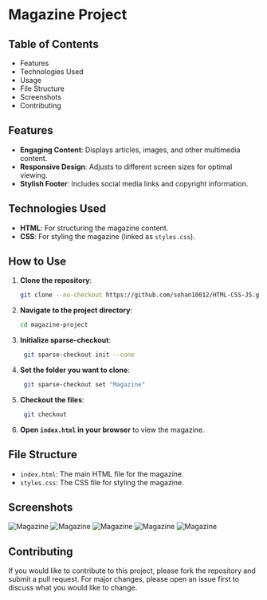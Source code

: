 # Magazine Project

## Table of Contents

- Features
- Technologies Used
- Usage
- File Structure
- Screenshots
- Contributing

## Features

- **Engaging Content**: Displays articles, images, and other multimedia content.
- **Responsive Design**: Adjusts to different screen sizes for optimal viewing.
- **Stylish Footer**: Includes social media links and copyright information.

## Technologies Used

- **HTML**: For structuring the magazine content.
- **CSS**: For styling the magazine (linked as `styles.css`).

## How to Use

1. **Clone the repository**:
    ```bash
    git clone --no-checkout https://github.com/sohan10012/HTML-CSS-JS.git
    ```
2. **Navigate to the project directory**:
    ```bash
    cd magazine-project
    ```
3. **Initialize sparse-checkout**:
   ```bash
    git sparse-checkout init --cone
    ```
4. **Set the folder you want to clone**:
   ```bash
    git sparse-checkout set "Magazine"
    ```  
5. **Checkout the files**:
   ```bash
    git checkout
    ```    
6. **Open `index.html` in your browser** to view the magazine.

## File Structure

- `index.html`: The main HTML file for the magazine.
- `styles.css`: The CSS file for styling the magazine.

## Screenshots

![Magazine](imagess1.png)
![Magazine](imagess2.png)
![Magazine](imagess3.png)
![Magazine](imagess4.png)
![Magazine](imagess6.png)

## Contributing

If you would like to contribute to this project, please fork the repository and submit a pull request. For major changes, please open an issue first to discuss what you would like to change.
